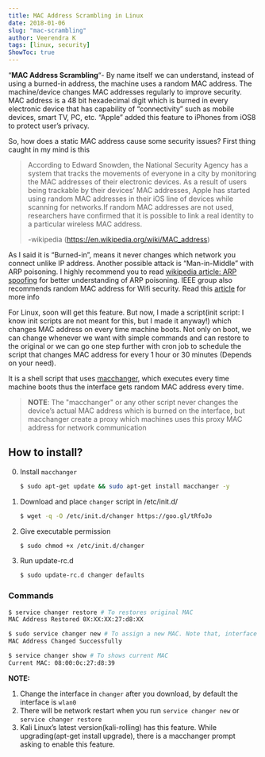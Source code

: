 ```yaml
---
title: MAC Address Scrambling in Linux
date: 2018-01-06
slug: "mac-scrambling"
author: Veerendra K
tags: [linux, security]
ShowToc: true
---
```


“**MAC Address Scrambling**“- By name itself we can understand, instead of using a burned-in address, the machine uses a random MAC address. The machine/device changes MAC addresses regularly to improve security.  MAC address is a 48 bit hexadecimal digit which is burned in every electronic device that has capability of “connectivity” such as mobile devices, smart TV, PC, etc. “Apple” added this feature to iPhones from iOS8 to protect user’s privacy.

So, how does a static MAC address cause some security issues?  First thing caught in my mind is this


> According to Edward Snowden, the National Security Agency has a system that tracks the movements of everyone in a city by monitoring the MAC addresses of their electronic devices. As a result of users being trackable by their devices’ MAC addresses, Apple has started using random MAC addresses in their iOS line of devices while scanning for networks.If random MAC addresses are not used, researchers have confirmed that it is possible to link a real identity to a particular wireless MAC address.
>
>  -wikipedia (https://en.wikipedia.org/wiki/MAC_address)

As I said it is “Burned-in”, means it never changes which network you connect unlike IP address. Another possible attack is “Man-in-Middle” with ARP poisoning. I highly recommend you to read [wikipedia article: ARP spoofing](https://en.wikipedia.org/wiki/ARP_spoofing) for better understanding of ARP poisoning.  IEEE group also recommends  random MAC address for Wifi security. Read this [article](http://www.csoonline.com/article/2945044/cyber-attacks-espionage/ieee-groups-recommends-random-mac-addresses-for-wi-fi-security.html) for more info

For Linux, soon will get this feature. But now, I made a script(init script: I know init scripts are not meant for this, but I made it anyway!) which changes MAC address on every time machine boots. Not only on boot, we can change whenever we want with simple commands and can restore to the original or we can go one step further with cron job to schedule the script that changes MAC address for every 1 hour or 30 minutes (Depends on your need).

It is a shell script that uses [macchanger](http://manpages.ubuntu.com/manpages/xenial/man1/macchanger.1.html), which executes every time machine boots thus the interface gets random MAC address every time.

> **NOTE**: The "macchanger" or any other script never changes the device’s actual MAC address which is burned on the interface, but macchanger create a proxy which machines uses this proxy MAC address for network communication

## How to install?

0. Install `macchanger`

   ```bash
   $ sudo apt-get update && sudo apt-get install macchanger -y
   ```

1. Download and place `changer` script in /etc/init.d/

   ```bash
   $ wget -q -O /etc/init.d/changer https://goo.gl/tRfoJo
   ```
2. Give executable permission

   ```bash
   $ sudo chmod +x /etc/init.d/changer
   ```
3. Run update-rc.d

   ```bash
   $ sudo update-rc.d changer defaults
   ```
### Commands

```bash
$ service changer restore # To restores original MAC
MAC Address Restored 0X:XX:XX:27:d8:XX

$ sudo service changer new # To assign a new MAC. Note that, interface will go down and up
MAC Address Changed Successfully

$ service changer show # To shows current MAC
Current MAC: 08:00:0c:27:d8:39
```

**NOTE:**
1. Change the interface in `changer` after you download, by default the interface is `wlan0`
2. There will be network restart when you run  `service changer new` or `service changer restore`
3. Kali Linux’s latest version(kali-rolling) has this feature. While upgrading(apt-get install upgrade), there is a macchanger prompt asking to enable this feature.


